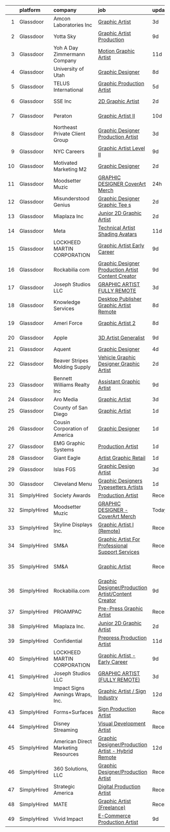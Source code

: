 

|    | platform    | company                             | job                                                                                                                                                                                                                                                                                                                                                                                                                                                                                                                                                                                                                                                                                                                                                                                                                                                                                                                                                                                                                                                                                                                                                                                                                                                                                                                                                                                                                                                                     | update_time   | location                |
|---:|:------------|:------------------------------------|:------------------------------------------------------------------------------------------------------------------------------------------------------------------------------------------------------------------------------------------------------------------------------------------------------------------------------------------------------------------------------------------------------------------------------------------------------------------------------------------------------------------------------------------------------------------------------------------------------------------------------------------------------------------------------------------------------------------------------------------------------------------------------------------------------------------------------------------------------------------------------------------------------------------------------------------------------------------------------------------------------------------------------------------------------------------------------------------------------------------------------------------------------------------------------------------------------------------------------------------------------------------------------------------------------------------------------------------------------------------------------------------------------------------------------------------------------------------------|:--------------|:------------------------|
|  1 | Glassdoor   | Amcon Laboratories Inc              | [Graphic Artist](https://www.glassdoor.com/partner/jobListing.htm?pos=120&ao=1110586&s=58&guid=000001832b575e6bb3b1fdc8bd478e09&src=GD_JOB_AD&t=SR&vt=w&ea=1&cs=1_48c70ac1&cb=1662879489990&jobListingId=1008123305855&cpc=D2F1DE17EE1F43B9&jrtk=3-0-1gcllenl0jroq801-1gcllenllg4e6800-9e663b46de72155a--6NYlbfkN0DJwB0Q2dm6QE1yk4nBLYKKG32jUT7Yf6xHpZpy7ruuj78TZ5-qBZTztvHYbplrAlsxPKbuhziBlDpXa1cbY724-JoUFI13pStq8fqAWu5msht-iGdprq-SkSG_FB6opbfcYRZmsjjYe6h8P46ioBcO5CEtoIJGDHrlKYOQRBxI23uibAWW1FqK-CXvSv2F_F4f4pXEoOLywIFf5fQtK8kY2e7XmG4IaWjR3Uc3pU7N9yfVf4gQ0cNo5kKOPpZ9W7KGcEKMosJE3PZa-JBzb6gSlVzPPpLRa731cYTGaRN3OA_tqKFGsrcVAHLEwjMf2HlApHXSypVEdTJWlNt-3CEDDU9DwY2UJT6aUqNfRubaPZtI-yjcqs5WPjU5GG7a4mlTcw3gynUu5fNCIZs-500aW2KZ0KXEQlktUks8hWuiWHe8-UJdcbVM03-3R61nUERXIJtMGM4z_PRG_HoZ0y8vRT5_6lY6-91BeMa376iktsQwvbthwitqNlAFsez5UrTYuRVJd__MVA%3D%3D)                                                                                                                                                                                                                                                                                                                                                                                                                                                                                                                                                                                                   | 3d            | Saint Louis, MO         |
|  2 | Glassdoor   | Yotta Sky                           | [Graphic Artist   Production ](https://www.glassdoor.com/partner/jobListing.htm?pos=104&ao=1110586&s=58&guid=000001832b575e6bb3b1fdc8bd478e09&src=GD_JOB_AD&t=SR&vt=w&ea=1&cs=1_8e8f460c&cb=1662879489988&jobListingId=1008111191652&cpc=D7FE8E303655E3F3&jrtk=3-0-1gcllenl0jroq801-1gcllenllg4e6800-1df08da2a602082f--6NYlbfkN0AY4guaBc_odNxnJHTncvfwFu86WvDwtbc_K-gSZc1x5NPDcKz_OCFYfMJhKgLr49Gmr7utCPM6ZXPL8ZqpICZgWKNKvMuh_9Ll_aQV8mwfGJdMINyHY2DeaDQ4WSgowsfQ_5y69jAmMEADRjAvO8rHKy9nL9udzcpXx-gZT3C4g_3Tyt0q7V3BtestkVveP0i6boa4YET6kbz_SD0PBFEFO8IgzFbCX_yGbo3xzpdQz8dSu9FKS0ckixEMppSgcHggoZl8wEpCqsGpstngJKy9eD_kB3UKz1iiBalYiJYK_AO1WDi4KBoIaQiWiazeMyk8urT4Nc52QT-xzlZsZOC7hzQlpLJwQcNVcjAAnKBiODts-kWcHHh2hS8568izjkZDCLqaks7uDkWeKZfWw1Os_SF0smnl5XJ7aTG7_2EuGPSVhbxFHxJ7pvvohuqSEML9Qa2QN1U6YpT6Ko9TKNoASRRKDydXz86vXmbGcyI4zIQGtf1BdiQrboB0O-XHiLm-ytecooD1hQ%3D%3D)                                                                                                                                                                                                                                                                                                                                                                                                                                                                                                                                                                                     | 9d            | San Juan, PR            |
|  3 | Glassdoor   | Yoh  A Day   Zimmermann Company     | [Motion Graphic Artist](https://www.glassdoor.com/partner/jobListing.htm?pos=125&ao=1110586&s=58&guid=000001832b575e6bb3b1fdc8bd478e09&src=GD_JOB_AD&t=SR&vt=w&ea=1&cs=1_0b3aa08c&cb=1662879489990&jobListingId=1008104450000&cpc=B101C867B3EF2D75&jrtk=3-0-1gcllenl0jroq801-1gcllenllg4e6800-d51fac1d690b7e00--6NYlbfkN0Ae6Qmv8rNb3d5rEsMPL_plhvilYeiJERi7JqghURwQ9bq2mHgMGRGP2iYP1nqVQ_AcuO8YB_ce7mvR5T2LH_9Zr-f5wtW2vKfcumYr7VOigM5um3n2l2sXwckjtNlLSoI6uTsLXECnyJT5AzXLxrVsmtwhl1j5tJ-9PK4Ktv6HI3qwtZxF0KctwXLvtaVZA2fDAn153HdXIZu84lmHIcfRJth8PvRQn9kYLm9cN4dqLGn0VTtRp8FPKHkHJt0nCsrBXOPcm4BVU9VuvoaPhPpEhjGJqXuw-8h1KpDU3VdZ_cvOk6AnK-ZESTDUSLWwrR_bDorrk2ri1pv3lO62fjakV-3ai8OnuQu6cXiU_V5fIJhUEzfH97JMC9--uTsyiQ2EeLrFyEQnN_k4VBvLTWT_fjPaksROzW50en5T3ciJryZ20rwCMLvlm7lZii7usjMwck9H4KTR5OPjIZylGN7Is8rwzY_YGwI6d5GK3Q6uDQ%3D%3D)                                                                                                                                                                                                                                                                                                                                                                                                                                                                                                                                                                                                                            | 11d           | Remote                  |
|  4 | Glassdoor   | University of Utah                  | [Graphic Designer](https://www.glassdoor.com/partner/jobListing.htm?pos=109&ao=1110586&s=58&guid=000001832b575e6bb3b1fdc8bd478e09&src=GD_JOB_AD&t=SR&vt=w&cs=1_3107c141&cb=1662879489988&jobListingId=1008114879241&cpc=ABD31432EBADCA3A&jrtk=3-0-1gcllenl0jroq801-1gcllenllg4e6800-ce0b6d5c670a72c5--6NYlbfkN0CeT8FX21qA8aHoekqZMuZU4Mih5bXiRa2bV6asheKhAvHaqF6kzF8lumhssRFsV4ip3QuTCCLPujpOXfGMMhrWaTaOm6Daj9lYD7LAgs86KDSB8ENDLgHZdtS7lHfdxOGI6ZxXy7fyrB9iluXJuUGYYtVCWGPVZHuqqax6x05y62VCVpqNYRom2GdEFbSjnQYBdAT0IIx0OkHPP_84lIXOI8_GZdGoLjkqA5LtWYlhty-1CHS91lICkbndYMy5gopymjkNhDSLQHvKFgSv0GlMdib-6PxSPhywScG8WloljHqKnL2uq3yIGPgwPZs7rcvzCqR04VwtWeDxSv9ebuWslXyerU9r6QHxFbKRIND4rHKCJk-IhLC28Wqn47jKGCnG6V8vkHrUn8g3mgSvujPQpyvdsS3HvEt-Z6w-w7p8A-oOGZhSLQc4wLoX5jACJkUjyQekfj_uZTIvzcQ7bK_m)                                                                                                                                                                                                                                                                                                                                                                                                                                                                                                                                                                                                                                                                  | 8d            | Salt Lake City, UT      |
|  5 | Glassdoor   | TELUS International                 | [Graphic Production Artist](https://www.glassdoor.com/partner/jobListing.htm?pos=103&ao=1110586&s=58&guid=000001832b575e6bb3b1fdc8bd478e09&src=GD_JOB_AD&t=SR&vt=w&cs=1_ecb5c9af&cb=1662879489987&jobListingId=1008118843738&cpc=76BDADE3D6D9A820&jrtk=3-0-1gcllenl0jroq801-1gcllenllg4e6800-dbf9ee7e1128cb83--6NYlbfkN0ASGRjV6jHaJrJgvD6pHK_u_pdnjoX5TfpqQYTEyv8RZWR7Y1XvhvW9KYRuzUiuCegj0s2VFR5B-jYsmMJg6XZjSpZUezVZk28HfxD5Z8TdeDdSxPVBY1G_LEjRnDl5crzF1INasPDQPx8iF-ld0LeQto4lNx9WkqxFoZaiKYDQdV0WNQuUa-IRufyb9dQ8UwmcBsbHttnr6Gn7FwsUHhLUL3QpdMbh0Mu9t3o977cKBen2LxFgyqi9xrESQeyGGPcBhh5933wU65iTgAx-_IvDKinRgiDy5sB6FmBNtd-5GE_9LPyL7C5eD9SK8RLSFtxkRnIMEZrTCc1ZGR1S4bZZkht1HLp32VhZsTKtnJ3coS9T1GKNpWE-K5qZ7lZWGqJSySn_5tNFP227t-uYhXX-h5zsy824fgxkpqiTMMOkOYnqUWuMNPveo1CN4wR072asNkZsN1hams1MHph1M7nZmxx05u2Mi2rHs-jOh-TGPa7Mand6DZUznEBpXQE0B0tmuMjtjm1l0ZxB1WTeOvNn_GzYpoRA5o0nNjLAivNCRBHkvJbviP-fwU52eYafg3MsdCHr4wtejQ%3D%3D)                                                                                                                                                                                                                                                                                                                                                                                                                                                                                                                             | 5d            | Austin, TX              |
|  6 | Glassdoor   | SSE  Inc                            | [2D Graphic Artist](https://www.glassdoor.com/partner/jobListing.htm?pos=107&ao=1110586&s=58&guid=000001832b575e6bb3b1fdc8bd478e09&src=GD_JOB_AD&t=SR&vt=w&ea=1&cs=1_406067be&cb=1662879489988&jobListingId=1008126156014&cpc=8CDBB1EC89CF7160&jrtk=3-0-1gcllenl0jroq801-1gcllenllg4e6800-a4ea79729bce5fb2--6NYlbfkN0AtlW_omU2Xx3W-19HQ_drmTKCWebiHnmA5lS5PDL5G8WHWVC1E87EzulF7FuVpooFAYIF-rNkgsattbuEWg-uL3JrTGgaQnRPjNqbPaG8PAWP3KDcsSeox0BzsP6EHkt8uhqPsjxoRB5yho9w-n91rrI0rsLmsPI5t6MQY4_AIQBNBuTUGIdkGgODeTDL9CHE6UJl07Nz00q49aqUUt-yZ6-JRIZKl78Y9Rj4R9ngNdtjaS4TSJvPH2E4U9cfhZfLl-6xO3IWHa66diiCSOK6QhDEm8Hz2Sv4X6eM7sVGwUbbUyDBsENtrCvQEsHnWxnvW1YTuxLelMDpxRhzBqZBgOoUD2OAyucR1GnXaAPvF8Dj3yJIfY-Rkjqah9TKJrJ9WQXutsmwUwJ97bO672vL-yQyRdLuWbqQIoj9S-xD26cj4cah7kUd8C5fnTVw-pNPzXtrcdnLnl4mKq_BbCcE1m9NCuvKp2iiV8QbG9g39Seu6cHMAIRuBxwCO9541DJ26c5WoyI-h5w%3D%3D)                                                                                                                                                                                                                                                                                                                                                                                                                                                                                                                                                                                                | 2d            | Jacksonville, FL        |
|  7 | Glassdoor   | Peraton                             | [Graphic Artist II](https://www.glassdoor.com/partner/jobListing.htm?pos=110&ao=1110586&s=58&guid=000001832b575e6bb3b1fdc8bd478e09&src=GD_JOB_AD&t=SR&vt=w&cs=1_1c37fa28&cb=1662879489988&jobListingId=1008107493233&cpc=45DC3EB807283E85&jrtk=3-0-1gcllenl0jroq801-1gcllenllg4e6800-e5a0b784c56deb09--6NYlbfkN0Cx7R8OmodZU4Ze4hnUhR0Myw3_voyDLMHXumN7ynSuTvZJ394letWvd6fX-ZR_lPYBiR2dRyQmDMHGdou4hPJdKH2sJdt0iMB1eYU1cwHGddDpstnlu3piei3WFmOjP1Kv71xNjK7zIwRS1f298C3skuGtG3wH1RBDGiM7506XuGX_3GP-n7EHZVIEGb2hfkAVAm03RfChB9FIxdYonolTeNig-_BNegPD4vfBFSlCcZ9s7aNFjHyQ3UAN-cv5D0h2-btlPXrV61DXXs31o8ATJKhRiWzjve5Czyf2kaUIZjW98ehirm1W0W-cDheFIjYzjrDIjDXBxDWy7SwXR5eEsoYRLv5TEajUGsLOh_MNzvwrv71fPcKkA560EoKu0SmYQdv8nsfjmjFC04exhtZ9SFz74xejchoRHVg03SAd92bWRbrcwDBNI4Id2n-Suu4D2y7BGGMb6BEBN_fvqm_qoLdqACT6JtaWySTul4CWciWc8vfz2Z10s7fY8saCa6KWg1KlYq_NoFZ7P1V_oMEgjKA9YZK-Ja3-FRg7mveaXm9CB7L5AQoAUE4r0HIl-_C3tWoeupRAVPIfxAmv1z5reQynPC5HFQAgD3k8uFc-kkB3urLa-hEAqOTRG1h25eS4aseNstVf47ASTw67Tg7R96TO6dMLt8jw8Lnwor-JOrRZPbTJwr1J-uU_NqiSetcetnFPWbgOC5WvOIgRNGlEskclHKpo8WRJHnPSyPJ3Jhki57ODXOC3MH5MDFGJtDftr4eT47cl_5Pbb2KcZE3SXyKJTYRCUt-XKs41kJlNPaJmb0EdblNQI0sRzXg46pz6Ab1fLfPHhU_bmsj-q0PHCcBjVTeBHIWQ2N-gu9LdAN_VlHxPZ0SVkjADXjZdGs1Bl-trgZ7jzhjoA4OBJN3rqrGtnF7BkZBOZozPeIjxUPiVEK-G-FtcVZ0uAeHIXSccPYEgG_YBG6sllp0R3dqf5V78vmtNY_plRbBraREa-NqiXN_kAbHDWy6eaCDgrDb95Qr-vpKZXHivUvYllvRW1ZpFiZVNvF7YfubVamI4ODth0KWBykACTPl5abGXtlgj7vphu1SRo9W5eb06rMsw) | 10d           | Fort Meade, MD          |
|  8 | Glassdoor   | Northeast Private Client Group      | [Graphic Designer Production Artist](https://www.glassdoor.com/partner/jobListing.htm?pos=115&ao=1110586&s=58&guid=000001832b575e6bb3b1fdc8bd478e09&src=GD_JOB_AD&t=SR&vt=w&ea=1&cs=1_b9a67c70&cb=1662879489989&jobListingId=1008123605322&cpc=4B86475FAF393599&jrtk=3-0-1gcllenl0jroq801-1gcllenllg4e6800-21cab00d061a75ee--6NYlbfkN0B69a26wrWQUeZrltrW3PplXj9fPZ6tWLxtoNREqkW3KRvgRClBkW0-iowyi36XDLE_skuiEmuHa0UjZKrS-fe6M2JzEoFFzO_uBMg30od3NXiMf4e3alxbADUlWX9lQVW1IhfcdNDptMfJ7JCRs5alXH__4vkzuKi5zvqO3xSjk2xVZbthRKib3apRC7Z6YBY6eyc12NHFcsW2gJd05OYHHX-R_zt--1SVHqTaRRI7UtOE7EgOy1k4zK8TQuyC3AH_QIjGRXUioHBXLuTQX2l9-jygP3qI25xsjvXbCaXHukf9CmfoAH5xcVvczj3cjO0FaVxf62gSoK6ZNl4ycA4k-X8wen1Qeu05XIkidToGR3k7x2Jt_oFV6lVGeDGny3FVfVxujG-CBDsr05JzMlm0v6uowvDJWoSQDC9pRZ0V_k3Lu3F6TH4uixuOMx6GwJlNQVyhIR1KqoSy7zxueYRk-wiH-JQTkk-w5z-2rd8J38ou8UKDYUjcsXnjbhVRmEA%3D)                                                                                                                                                                                                                                                                                                                                                                                                                                                                                                                                                                                             | 3d            | Newton, MA              |
|  9 | Glassdoor   | NYC Careers                         | [Graphic Artist  Level II](https://www.glassdoor.com/partner/jobListing.htm?pos=128&ao=1136043&s=58&guid=000001832b575e6bb3b1fdc8bd478e09&src=GD_JOB_AD&t=SR&vt=w&cs=1_831ad8e9&cb=1662879489990&jobListingId=1008110370128&jrtk=3-0-1gcllenl0jroq801-1gcllenllg4e6800-9e0180d32350db20-)                                                                                                                                                                                                                                                                                                                                                                                                                                                                                                                                                                                                                                                                                                                                                                                                                                                                                                                                                                                                                                                                                                                                                                               | 9d            | Manhattan               |
| 10 | Glassdoor   | Motivated Marketing  M2             | [Graphic Designer](https://www.glassdoor.com/partner/jobListing.htm?pos=119&ao=1110586&s=58&guid=000001832b575e6bb3b1fdc8bd478e09&src=GD_JOB_AD&t=SR&vt=w&ea=1&cs=1_a40008cb&cb=1662879489990&jobListingId=1008126580520&cpc=9DC6E4D8324653EE&jrtk=3-0-1gcllenl0jroq801-1gcllenllg4e6800-1e4792ea722e58ab--6NYlbfkN0BlKM6m1IvFSyy8_vPnQ6NxHMa1BSJqvopi6zh_aqBEzviEYhI9jrRy3ENz159CfFLzFXQHe_EFz_tUFnFwmiKL-py1atkf4KBWl_wAmblrlN2NaAjEUnB28cj0s8qgpJ5pW_i9V-TSA6qcxu3W5uCVRExcETT_nJTzCpZMSwxvFy1okJ1cYdW-7na4t62wJWJAyF2RNO1oNGyvB4nl0Ho8R63VxkEinPbzgTuscpimksyMQWZ1wGCaeAmfMsfUX5-3TasWSVA6yO1uSatxxZfzn1PzgfKuF3LZz1_YkHBwMvggBI6VfV5u3UfkGczFfu48Oq-NdIycNOVwd0YmVHWbmRBh3Ry33dRK_jHjOQUjrU2ZSibCwX-HF4Hg_C5rH8GF69EK8_0co3AgOIJUlUjaICFFDZvrneRPV8Lo8Z245YJRUccn6KwUS1quvW4udsmfkxZD4-YTaEWLQk_Am1PMSdnqydK82zGuTh3p_FemOW3Oxvw_GZquExmd-pf9w8A%3D)                                                                                                                                                                                                                                                                                                                                                                                                                                                                                                                                                                                                               | 2d            | Remote                  |
| 11 | Glassdoor   | Moodsetter Muzic                    | [GRAPHIC DESIGNER  CoverArt Merch](https://www.glassdoor.com/partner/jobListing.htm?pos=101&ao=1110586&s=58&guid=000001832b575e6bb3b1fdc8bd478e09&src=GD_JOB_AD&t=SR&vt=w&ea=1&cs=1_ff436fac&cb=1662879489987&jobListingId=1008131058023&cpc=E773D000C9BC26FA&jrtk=3-0-1gcllenl0jroq801-1gcllenllg4e6800-ddfb683a142916f1--6NYlbfkN0BBGG9LMNqL16EzDx9S3nKk4b6IwprgSJginr0DZD_oW_fGju1lNZoRggWMJpaH414nn7BzLpUDTj5udWDK049H_V93oS3xuokRnzsytYrSEomI_hX4ClApqApGueNfuDqk2k5bOrQfE_DUQgQwMi4-lit_2kEkM4MWSOj_6zhPe4vrU7RS20nJFvp3XefveL6iH6qMRq2OTSYz0FcadktjptTpx4Px874ZmEatQLgDkmiSAEzFiti4RxSBBYsdKrhC8AKdflgUEbDp0TSYqjdDX2zTdAwfiRW6y8tONYWCOdYwhVVnQN804pwCrhKBYJJ_e1aAhLzoSkaZ6jQ3WUSV50INg69EfOll-Wc_-w44ef63EJeODxaWCR4RT5bawdX8CF6EnPAWFxbvmMr8WXGNcjPIE_MVNrrm0Lk6OtNOXPwO6wG2jP7Fxuw2PcmTNZF_bwPNzPtR3FtY2wWt6TcdcMPZrHJfF6ToYElld5fTQqpPwrd054ixTlQyfo_m58M%3D)                                                                                                                                                                                                                                                                                                                                                                                                                                                                                                                                                                                               | 24h           | Remote                  |
| 12 | Glassdoor   | Misunderstood Genius                | [Graphic Designer  Graphic Tee s ](https://www.glassdoor.com/partner/jobListing.htm?pos=114&ao=1110586&s=58&guid=000001832b575e6bb3b1fdc8bd478e09&src=GD_JOB_AD&t=SR&vt=w&ea=1&cs=1_97950984&cb=1662879489989&jobListingId=1008126799380&cpc=B076152010A3B66C&jrtk=3-0-1gcllenl0jroq801-1gcllenllg4e6800-a56db2fc3b539672--6NYlbfkN0CtwOkgDuej6vPfWODMxjOIyNEohQmdYMppGq8y8dOpBjbpduG2qn5BkGBKDVpX8eYQ4-eG7Ve-hsOEWTuhFhWp1MsojCD7OEQi0PGri2_nE4CLlYlEJb646QbR1HVHs3mGGdwjrSh1IhOTmKcj3_Tou8-elZ_bdiTKP26Y2ZuPOglc_R0fWifG31-9ymkjR3cwsNaqniAIWHGdjYoBygTwVr-yiiyGgGDPseSP-78cG5lMkqwntJaBWy_hiWTbklAx-P9N0Ew5X1lNVW7SyLOA4T-p5-1bl39rvpDipxJClD1W0c7EnSmZ0kXiBMA7_G25d69TFZ63F2RKUrtZMcip1sweHJ0KrdCxSa8t5dJXA0qs-SHMGf-CxayS9od_vWT_G2dNFiq4LtB6_L66aSLVi3bfI2JSzr5vKiVzxWG7tt6Pg106oNbG1vusdhABkZDfpE0LLDR1T8Jkri3_D2eMHR0LvINY658Mse0rM0mhBAxJqQtmqeGcy4EHRPyK39M%3D)                                                                                                                                                                                                                                                                                                                                                                                                                                                                                                                                                                                               | 2d            | Los Angeles, CA         |
| 13 | Glassdoor   | Miaplaza Inc                        | [Junior 2D Graphic Artist](https://www.glassdoor.com/partner/jobListing.htm?pos=106&ao=1110586&s=58&guid=000001832b575e6bb3b1fdc8bd478e09&src=GD_JOB_AD&t=SR&vt=w&ea=1&cs=1_3be51bd9&cb=1662879489988&jobListingId=1008125252055&cpc=AC285F3A3ECA6BB0&jrtk=3-0-1gcllenl0jroq801-1gcllenllg4e6800-66f08293a0111174--6NYlbfkN0DjQnc6hrle_qu3rFDiNf4qBj6IR9hChnjpy41w_ToknPplMzJ1ZrEgNfTnNiNW14v9Ap_bKkDvHz3U_OXBrI6dMHAHx1dJjDmyOXhOejjSQBBUAWfYAdvBGumc9gtr5P9uzVkMhKkFLLzunnADsXOlRNikW8D0YWzsHXBb2uczEhEj09yIgerso994ocLEHl-BRmR4NzXqJIP8n7DrmyvE_SGihe4VEAKtQX4_3M1eqhe8haybRCgMS0ZOu_JtP14ogfDmNg5Jc6VG6PQ5G9SqxMq9PfVhs04wx1HcnK18rm_TMj2J6UU0_bk8x5tu-NeN8qXBKpD9qEox92Ti7KrOdPKyXRQIu9CdyTBidR7URbHGq4iRoz1PsmlAB-kXSCdK-o4xlN6fKjQCGvzWCVd83oRlyrax7oOKLtD5ljBAr5vljVLtI1pODBYHVyg4hw2X0vVl8vUs7egHwyBR_DwQf66Nh5kIbybXohZJdTcXWImgnZlWqEaPvL1BpOkQdkE%3D)                                                                                                                                                                                                                                                                                                                                                                                                                                                                                                                                                                                                       | 2d            | Pennsylvania            |
| 14 | Glassdoor   | Meta                                | [Technical Artist  Shading  Avatars ](https://www.glassdoor.com/partner/jobListing.htm?pos=113&ao=1110586&s=58&guid=000001832b575e6bb3b1fdc8bd478e09&src=GD_JOB_AD&t=SR&vt=w&cs=1_2e303a15&cb=1662879489988&jobListingId=1008104919858&cpc=C19BE7EA145E205E&jrtk=3-0-1gcllenl0jroq801-1gcllenllg4e6800-f15d80185ea8b6cb--6NYlbfkN0DYl4UJW4r1Vl7FEn6T9F-rD9lpC-0oMJVSiWjK_MGUd8e8cHXcpv6KPyjLHZEfqkWmIihMCJXc31fMADfN0gJ7IUkPxhTp1nyQtrbvzomRIl047Bd7eGennDhYyBKwa6LFWtvklSdcE7P7hOAfvItVNb7U6znhKcTIS6fI4UQgWLG352V_IizaADTTqeeBU46CHtIxToHssspcOr81gli55ZSWGPTeLrFj2-e-nTQmk-lw1FJG8FwDZNXLOxMgvr9XW9_SzY1GMCPSfyxg2jzsJ5uA6GNK6CaPuMIZwA4bZV5l7tSN_DFuL3ru6OtcSBMd9omxIU1V0ojg2EvgRJmyMMD5FlLViB_-nchFiPOqmTCv6NAS5AShyTMs0KhQJmRbWlI30hx6AK_hhxdJogHCfLwNi0A11q1XymQWSL8QAAptThoLtBr3e-2ystz7dBxhlV8fe7DYPnzd5e6hyyCsdTSdbJqekWGss4mtHZ442IVaNGxTT5lvGtziDbHmQ4lZ5al-xo5i64NQysVylhiMLN5apq9y1BP2avxbo7cvBhymiB_qgPCWNuck5fvaUsJAywI_Udmu_rqqI9sK5oO8YmS7S4VPBkkMpzrisVP0x1pi3T15dUk_bZEgSPclfv_C0o8-_CRuOyhQUUGVB0BkbbeMl_ZP_BBkZ5SWgScmK4R5Hns1f93gR9ML1WlD79-39gCAwvgsjg5TLdGPp2S3r0apRxa0RrSBWaxXDnHwTYYhmx9gtTAYHW41wPkghHGXKApOTOl89Mopn8L4Mz4SGgAfDvHOeBytuokwrb3lPQoRI7lZPmfe6JiY7rRe-qww7e1f4wciLeixrtEt6bEeHiHaAbsNXMNHBNSqK38fyPr1FaiLWKL4xfMNLlrrTBVNoj048XPnEcEgujbXTGXhyN-7kOpH7CZ-LaGfil2pVITUJyUhc9q15jimykqHcbPjC_lbyCV9ViXvKD1gVKqd4HYNyy-AuIvzKVhGu03QmxSB_8TZqyrPRtAMYJ1NArkC7BURdxLOuW-bEtcwIDB2myzMbtGigAnsewLDpq9yygxijIrnUYtfBxYFbhPwFWg%3D) | 11d           | Remote                  |
| 15 | Glassdoor   | LOCKHEED MARTIN CORPORATION         | [Graphic Artist   Early Career](https://www.glassdoor.com/partner/jobListing.htm?pos=129&ao=1136043&s=58&guid=000001832b575e6bb3b1fdc8bd478e09&src=GD_JOB_AD&t=SR&vt=w&cs=1_89e4d0ef&cb=1662879489990&jobListingId=1008112442760&jrtk=3-0-1gcllenl0jroq801-1gcllenllg4e6800-a0324797aeecf2f3-)                                                                                                                                                                                                                                                                                                                                                                                                                                                                                                                                                                                                                                                                                                                                                                                                                                                                                                                                                                                                                                                                                                                                                                          | 9d            | Fort Worth, TX          |
| 16 | Glassdoor   | Rockabilia com                      | [Graphic Designer Production Artist Content Creator](https://www.glassdoor.com/partner/jobListing.htm?pos=102&ao=1110586&s=58&guid=000001832b575e6bb3b1fdc8bd478e09&src=GD_JOB_AD&t=SR&vt=w&ea=1&cs=1_20c9dd70&cb=1662879489987&jobListingId=1008110946388&cpc=0AE43CF55DD5119E&jrtk=3-0-1gcllenl0jroq801-1gcllenllg4e6800-b3bf8b398f9a3c39--6NYlbfkN0B9u3lnY1XnjCPzinT6wbtOUJar6Hjo4ZeOVCcXXiJJFgRiomQ-C35cgbEbtHWxiZIpLB-JEVV9_AKrVyWbp_PIsCgL3SwPktAWAxw4xPIAZDE0bXzlixH6MYSQXdZxSJKgrKqKPpf4ai2VCnksawETUYKHTZuJbLwsQU_23HQrHaRsTlOO_9liY_GfZ2Uwq8ffjJ9_M-UoqYp3bde3CcUYfT-VU9ZUsnnNC-FBZP7oiEKO156hwrFu3DPM87FngHFYNCLskM9_oR7cYSCIBy_b54b2Fj7MxuVHPNP4Qi913bNHR3E_5I-c4QrA1WbC5J8LG5f0bx-3Ls-4Tt4qnurrEUNdpGl7V5rkcK4oFFa3wnkmCgJYsXKFa-kWCruL0eGeWVaZSHpKTQ7AopvhjbSIOwo54bpGIo2PVnFa8-Wbuxo8oqp5nd04IPfTOr3V_94WR-W1AQCSEEFiM0shW9L_VeZnj_cpbKdDfO2aZW0LmJntgdQ7sH75Q-duK7rv0s58E0LZyDIR4juDfk-uDiNfCbVEpsAZXHCB-2IjUzbQvw%3D%3D)                                                                                                                                                                                                                                                                                                                                                                                                                                                                                                                               | 9d            | Chanhassen, MN          |
| 17 | Glassdoor   | Joseph Studios LLC                  | [GRAPHIC ARTIST  FULLY REMOTE ](https://www.glassdoor.com/partner/jobListing.htm?pos=127&ao=1136043&s=58&guid=000001832b575e6bb3b1fdc8bd478e09&src=GD_JOB_AD&t=SR&vt=w&ea=1&cs=1_75db21b6&cb=1662879489990&jobListingId=1008123989400&jrtk=3-0-1gcllenl0jroq801-1gcllenllg4e6800-103b829d989187bb-)                                                                                                                                                                                                                                                                                                                                                                                                                                                                                                                                                                                                                                                                                                                                                                                                                                                                                                                                                                                                                                                                                                                                                                     | 3d            | Remote                  |
| 18 | Glassdoor   | Knowledge Services                  | [Desktop Publisher Graphic Artist  Remote ](https://www.glassdoor.com/partner/jobListing.htm?pos=124&ao=1110586&s=58&guid=000001832b575e6bb3b1fdc8bd478e09&src=GD_JOB_AD&t=SR&vt=w&cs=1_b30eabfe&cb=1662879489990&jobListingId=1008114902623&cpc=0C139D4CAD5A6DB2&jrtk=3-0-1gcllenl0jroq801-1gcllenllg4e6800-cf0f8f0689f0f81a--6NYlbfkN0Ag54BqC3wDYkJL_G8UyzHBYcvzcQAciyFqOSZh0qVBf9ll830lHfU2AXZO4guYTkMQ90j5xTb2Gioa-SdIFnxXX197657k2ITbdxONksmjL4AF8SXoDQvYrxLTNdqlcw7NUocDGPcxNlX4y7buGiuWAgUB0z9yxS3oM4_lnumBJIRVsB6XaW57DqdVJIVnOGjSC7B4ppmknXbti0OePdY7toizrWSIam8F-rRUr33wJmNpqicFOKmc9gEh318M1X0zT0_I4QwPy4VYa4JX6bthTKtATuS4nACHVRPEUKljWihg6AUXXZOyxneKRp5w2kYgEVpsESG1LcMD_tWODtB-0_kU_AtlRCLXf5DNEUxhwFD71P3O1YAWgkHHUoa_6ECv-23Gu5-kQjhuK825SXCWa6Ar_jHitcYBRAfxGSkwM2GsfnDRtEP6z7a-Nh5XHYv42CuYx5pm6uCLvnqqmwDQ1swM9Dke-KddZozUOr_uBsoVldR-H1kkSKbu7BPrVgUBN_Jwdhh3Ea0DjadbaLZAATsZ_D96mabjNHRepj5K0PgSLOXoyg6TUkuQzMKd3u-p27rKemxMty7qhSAtDTagfUYKjQoYlbruwickt7IIJvgWUDwiRBwbCmdboxFygFuZT-KWQst4tWWdO0LU3GyOPHFuT9fJ0AJyjD7IZX8RKBD1xrPuHr6afE0r3cytnzilFHG0dgapffygicyp627nxBzgHTQs9EXOKPBo9vXaTg%3D%3D)                                                                                                                                                                                                                                                                                                                                             | 8d            | Avon, CT                |
| 19 | Glassdoor   | Ameri Force                         | [Graphic Artist 2](https://www.glassdoor.com/partner/jobListing.htm?pos=122&ao=1110586&s=58&guid=000001832b575e6bb3b1fdc8bd478e09&src=GD_JOB_AD&t=SR&vt=w&ea=1&cs=1_924852bf&cb=1662879489990&jobListingId=1008114112339&cpc=18C9CE28155C17C5&jrtk=3-0-1gcllenl0jroq801-1gcllenllg4e6800-d81e1589d334278f--6NYlbfkN0DpPlJ_23-3fOR3_mkZP_NZwjEXxuQTGmS4IT2BR0t980EV7FhsYW2pxYjAWlFIpFbWTf4iqq6p4jwwCSTG-_DFzC3FfQyGXgicOZZGFPNXoOz4NaT_j35tdsmza8tKPTcKDPb6Z7GfMqYOGg9DPBitXjbE04mW9EQJ-1B_cD5WfPs7T1po57F2_RjwDVZsspZAgjcTsm9xfJCwJzJDaYjktgUWC9UREDfs5db-qaKUKSfUc4Sa9sPTLxf-1tkX3AUNx7LLckZdilhYlDrBO4wmMXtUSL6Syy4-s5OEbLVzvTsLwSbIxevZ1z4YymqnMW_XmM9Ejlqok6O9rDjDuyKGupxlMqrDpjNpqQ9VpuxLfkvlZTG6gVWUxzB6TNXyvG2dSK2CwZ84Ohrlov4nYpLawtpGYwCZrwC-CGnSHOmevrhN7EIx732ikhXXaazynMPFirXf8L5L5tMvwWtXsInQJwmZtehbZUszPxu5wFCIbhV7s1-U6kQK8Gu-dppfkV4%3D)                                                                                                                                                                                                                                                                                                                                                                                                                                                                                                                                                                                                               | 8d            | Pascagoula, MS          |
| 20 | Glassdoor   | Apple                               | [3D Artist Generalist](https://www.glassdoor.com/partner/jobListing.htm?pos=123&ao=1110586&s=58&guid=000001832b575e6bb3b1fdc8bd478e09&src=GD_JOB_AD&t=SR&vt=w&cs=1_bfe874a3&cb=1662879489990&jobListingId=1008109245316&cpc=2CAED5C921A5F994&jrtk=3-0-1gcllenl0jroq801-1gcllenllg4e6800-d784ba83259f09ea--6NYlbfkN0BvKrLyj5gPmtZO9T8euul8TCxuuKNOtzRJOomxnwSEodTz2Bc-sPZlt2Zgji_QUXGVpwHf65rtEzUPvsInAakSYAvXtNwrGawWajzblR9KaYluJgpvGJQYHK2Kud2q971ApA8xkG0mvc0tqLWOduEoH7jYY7M1INvGwX1IM07wG3-PXqR1H5lmGOJmZUoaTIPVb-0UntqACwvk_S6A_cGLVOSGIJHL4zlPz8-1vmr0SF_kTKtF_Hr9rWCeCf78UuvmHwCzrqqZDMlPDtNcm8lcN8HnjSRBgVM9TfrB_xg6d-G5W24hpC2kj3aF2qbkz8uI-lLkfWlO_T4QCxoBr-jpzVnWk40pw9bWT3wUM7zUhulf99RbrabTQQgMSW7oKsJFjpQVC6op7Z1jIz9veyCylcyXgorm9PgsJj0gVcWAgohUvRpfrulQHm17GQHBK471ilgQKcQfaxnYiBbU1yS_BWsU_xflIHYM5hxoh5AkXdg5bmVWMC4swm6BvWYOU8c6BdbqF1G87-_gDTDqLJwj26GiM8WfD3HFGOWGUzYAYfVXULOHPIsSMfziw-E_GgLmGSQBWY78-q_1tcmpmjqxA6lHwpAMHGQs-ks8HTUKtr94khLvYqsQjtxqd_VjIz2_ijy102neDyzlCE9q5JrGuljThL6NU8IHBMgtdyaAjD-GI22DG-xtaxAtbgFyGNBao6vC6F8fNuSOKVCl1vMQsEoZXKMiy7Vfq6DzrG40MVcNMTmXJRsvAPN5BLWTLLSN3V1Z7QhPB4Jx_wmJwjjtyhdOUQ3S2ATn2p-ti_3yRcj4iErpMshosM5VZ3JCkfeWDVJ0cAZWYcMLH2I4P1Wl1nN_mwqqsysAzIlb4bRTPHUwDnWBk_rFs7hQ2yjrkqt1-_hEB10_lkCyrAxBl2p1M3HRRmD3QAcCQz4n9IsDPS2YS72zdfgEYwje-dzOelQ%3D)                                                                                                                                                | 9d            | Cupertino, CA           |
| 21 | Glassdoor   | Aquent                              | [Graphic Designer](https://www.glassdoor.com/partner/jobListing.htm?pos=126&ao=1110586&s=58&guid=000001832b575e6bb3b1fdc8bd478e09&src=GD_JOB_AD&t=SR&vt=w&cs=1_3207e4fd&cb=1662879489990&jobListingId=1008121287491&cpc=AC285F3A3ECA6BB0&jrtk=3-0-1gcllenl0jroq801-1gcllenllg4e6800-6721bc3ed35275ca--6NYlbfkN0DMrcEu7yrtATojKJA7cEzGQ3FdRGWLh0CZQInL4ECGI9gD0Wolx9R2v-Aex0-GK06a35smEamgRtBssw3f9sNAPbzJwu2x1Toq3bFi6cSy3R3mEnvwbxPgG0g0A7-1JUaa-Uvg2QVwji2K0elZXkuerDFd6IIQXTX5YNOPHQOLNcHZQmzed2GuGl6wwRTb2FppyjTNWLc3f4sBcy9MbcQYDIcZD5VHVTdCDUPve4WL_V3bBb5ppeNjFvkVSjssBreCS4oOjel5QIF6Az72kDa0XxW5nAIjnXNAW0EE-7IDvbEb8O8pCUAn6fSjeGJiJC4iwcbHO3XTxpiEhQcS9sHFMAriYXPZDvWe4SdoG-EaM8iMgbCGiBjF6ac4NW3DZEAZZdgzisKz9-I3B4h-BJug6qzPXz0hcWHfyYoKGMk4Nkj_v8KBA5bwVnR8pFg03YYiTHvbTpqOZQ%3D%3D)                                                                                                                                                                                                                                                                                                                                                                                                                                                                                                                                                                                                                                                                      | 4d            | Atlanta, GA             |
| 22 | Glassdoor   | Beaver Stripes   Molding Supply     | [Vehicle Graphic Designer Graphic Artist](https://www.glassdoor.com/partner/jobListing.htm?pos=121&ao=1110586&s=58&guid=000001832b575e6bb3b1fdc8bd478e09&src=GD_JOB_AD&t=SR&vt=w&ea=1&cs=1_59025f27&cb=1662879489990&jobListingId=1008127086948&cpc=D2F1DE17EE1F43B9&jrtk=3-0-1gcllenl0jroq801-1gcllenllg4e6800-c8957d679239745c--6NYlbfkN0BKgzQyzTF1Q9mOsR1amaS-juVGLjHt5Cdom-gEF9y-xf5pWHmxrPs5-h3CWQ2L4mbZQuDr1RtZsMDVsIoWiW8Uf_rxfFH_GmhEc0opBdsaeXobiErQszXB9RixIO0ucYvdcU9wgbdwe6rFXvfaCMZldlgr3VyIbTTF4rV4amuVR3Q0ae5Czu-12wtJCHMlNYlEHpRSoFZSma2NSwU2gicz8x8f3bHmayMIje6HAOnyr7tMfEqbahrMqwQxQag0kEpxBVMOqo9GxIdVcCrzQ8oGYlkx35bNje4PADXCc3YxTAjN88pakKUSYoS_5AnDogwf_Jp0o3WWr7pPhTsiBAziNzCaz6TafbIjik5-b8kq5_0ld1tQfyGpGhoHbMc1jXr5K7YOHD3OaGi9qRKl6na90LYXDdfYxILiWkoBoiUFolRiiy_UR36kv0nZdKxcZIeFWdrA05YjhjUO5CHunCJCJpuRcCScPXVaPpSIdllbClspUfVzNZHDsqsleAc6vFo%3D)                                                                                                                                                                                                                                                                                                                                                                                                                                                                                                                                                                                        | 2d            | Glendale, AZ            |
| 23 | Glassdoor   | Bennett Williams Realty  Inc        | [Assistant Graphic Artist](https://www.glassdoor.com/partner/jobListing.htm?pos=105&ao=1110586&s=58&guid=000001832b575e6bb3b1fdc8bd478e09&src=GD_JOB_AD&t=SR&vt=w&ea=1&cs=1_aaeee270&cb=1662879489988&jobListingId=1008111583099&cpc=63C68CF611DF075E&jrtk=3-0-1gcllenl0jroq801-1gcllenllg4e6800-727985b135e06cc8--6NYlbfkN0A953Z9EfJZc5Z9y7Wb0NkuJO-5BBnqXCJSieP3bN3oTxAO8dGQJw4jN8SLhRzWiqv2BhOkJSrsweYL7yxfSI9-Y6sTFTERHe4ULbckrNCegdWbJMx1AUnqr7ctCn542co9ZUlSgOiS-7HmDZX2g6ghu0yB5dfWo39Zx6ux4lYo43VMLBZCa5fFfoudp8phzGSRc_R20Rr-60DO-HeZ7RItYu2HxqpRw3-ESlNlgeuSDkFwWe3_JsBvA3lsvYIBlUoEpMBg82dfIUPZTzwgxoZhwjLRWRnWCyoBRbvwoaJ1aJkRIGam01Aq39lnp9OH5QODPoS2Zm67FEJ-RMvR4zaIawtVOSMcV8NGmoSk8rnL3ZxiZCL6hpnBF76NdUr8Kq-RaendeG2I8bDkDkkOSw5pnB3TsTgIqWKjUx3wGxko-tjkA4-t_Ytka4_NR-PvRzt14L61gMwPf_wmKcxt7HpXL4TLCe_lU45_s0jbqbjWJXAgz-HpFH0K_NdiODOILz28ThvAAywasw%3D%3D)                                                                                                                                                                                                                                                                                                                                                                                                                                                                                                                                                                                         | 9d            | York, PA                |
| 24 | Glassdoor   | Aro Media                           | [Graphic Artist](https://www.glassdoor.com/partner/jobListing.htm?pos=112&ao=1110586&s=58&guid=000001832b575e6bb3b1fdc8bd478e09&src=GD_JOB_AD&t=SR&vt=w&ea=1&cs=1_db167d26&cb=1662879489989&jobListingId=1008123173943&cpc=5FEB1BEB8E14EF52&jrtk=3-0-1gcllenl0jroq801-1gcllenllg4e6800-320b9afb178f0fe1--6NYlbfkN0A953Z9EfJZc5Z9y7Wb0NkuJO-5BBnqXCJSieP3bN3oTxAO8dGQJw4jjTTycb-uaEyNJ2C94sbWW3n75MvuCygPuVey8eLy-tqm9HpAtcAKC1oHeV3eBqxj-XcXJVy7sfFVJAkDB0NdrA677IpzP4QwqXzw3z2hpuxQs8MTB7Y_sasvfxlO_137CjhcczYGJKtHirwdIDcNqu20zFulM1TRrZNUiEAr0H73UtPu8kkDq7N8c5_Ab-ZfvjY7Yj3ifktsHFXuPl2IX43AFK509BhcPiuSuy24u1Tl53IkBoCr1iC1HTrFBaDvzYKm5WXjFQ1lI8C0DGyE1BaBRRMpf1950WHYbks9XxOK6ltdBPLrXFWouiwFNhlzu1f3t_gsFaK3Otgk2zkOPaeOMgsY3q3mhBp5wvK9lEFknfW5IxtboiDtoszh7Vu_94ZK4QHdQP8UOHGTWc5uM9OSLnHFVEYsFfcCs7LcpPdBJjd9nULzXoVmqxvJHF1pq3bYRHNwL6g%3D)                                                                                                                                                                                                                                                                                                                                                                                                                                                                                                                                                                                                                 | 3d            | Troy, MI                |
| 25 | Glassdoor   | County of San Diego                 | [Graphic Artist](https://www.glassdoor.com/partner/jobListing.htm?pos=130&ao=1136043&s=58&guid=000001832b575e6bb3b1fdc8bd478e09&src=GD_JOB_AD&t=SR&vt=w&cs=1_e3735716&cb=1662879489990&jobListingId=1008129670721&jrtk=3-0-1gcllenl0jroq801-1gcllenllg4e6800-226c484eaf4cc227-)                                                                                                                                                                                                                                                                                                                                                                                                                                                                                                                                                                                                                                                                                                                                                                                                                                                                                                                                                                                                                                                                                                                                                                                         | 1d            | San Diego, CA           |
| 26 | Glassdoor   | Cousin Corporation of America       | [Graphic Designer](https://www.glassdoor.com/partner/jobListing.htm?pos=117&ao=1110586&s=58&guid=000001832b575e6bb3b1fdc8bd478e09&src=GD_JOB_AD&t=SR&vt=w&ea=1&cs=1_4f65e21f&cb=1662879489989&jobListingId=1008129780777&cpc=C5F9C09AE97B3D2F&jrtk=3-0-1gcllenl0jroq801-1gcllenllg4e6800-724ac8e8ff93fa18--6NYlbfkN0CvCl6aFVy0DNaT6sr7JMpw5OPpJx3_mcbz5SlZpr55AO26DBiiKs4GW-UWsNq8y20cXxENkagK2fqaVYkgY8aNyY1ZWPevWQQTOhSW3gDOq2vK1935gKPMCpzML4qKrBvVaoLGJiQvtGV01NossMWHTv3sJPIyXq8fOS-EVw0d27tPHRcVmir0ULaUnd7WUkTVDWQ9ki8bnb6TNwtHtGEPkhtGvxtcJ1RvG9X1b87W0vmcu8_sELX7lnZyd-rFOHd3HKTBYcGw3ulL_LitytaR3n0oOwydB2sc7u6WT4PYDuQNjMYgXBKUdefKGQN6YdUSlSkasd5RGQvvfPWTmzkVhFAN6RPYxk7L9kBUl2J32YUKm7chOL1-I3_6AhW7j6ZFGzP758Hak2Sj16InYzIDmpUNw2NWKAQAn39WUeX0sMps4gdtaLxHKx2Mlf9iuZZJgqz1mYEwjF7UpEY30bAk8lFOM04W4nZ45YNQZuNvIEde9tsPb5QO34polMdtNS8%3D)                                                                                                                                                                                                                                                                                                                                                                                                                                                                                                                                                                                                               | 1d            | Largo, FL               |
| 27 | Glassdoor   | EMG Graphic Systems                 | [Production Artist](https://www.glassdoor.com/partner/jobListing.htm?pos=111&ao=1110586&s=58&guid=000001832b575e6bb3b1fdc8bd478e09&src=GD_JOB_AD&t=SR&vt=w&ea=1&cs=1_a32fbcfb&cb=1662879489989&jobListingId=1008129840724&cpc=7AD1D84939BBEEF3&jrtk=3-0-1gcllenl0jroq801-1gcllenllg4e6800-309b4cff09036bee--6NYlbfkN0AJng_kzeGa1cFCvu1XyCsKrkTsC049q0e4cWNgBCcI75vlm8tWd5STWZkBHo2F6Enh1ICH2zuRGYs4BRMXAhiHaNpNhRwflgjpEtTzw6lqjfEqpnkWL5jLVeDSMU3q1uxgUQ_c_Vt6kH469rkCUeoyaIq4EZD3__akAk8_kFborDuzt-oN36conPT7YxQoHGvXPqaDkZazbWVbWJmdRGrRDhp_1LAnMRCieLdHJhvFBLb4jjdtTzh91wOiIaCsboAqMzgY9C5jLZXgU3FYzb_KswBpDP0ffT7CnZt0Q9aYSRWrE34Q50KrwAtW5oaxLXSkSiXkc8Q4J4DclwulW3uYuuvocyPd73OjZpC1j6DEkkarhNCCYcNiPltdgTAZdm8B60s8YGryj3m-PzCHQCcZmaj69PIzw5tMl7VKYmrCon6tUAE1ltMFyqoEYnrVGxr933HhVG3FMvd0xVz69xYsayKNNqepYwvWOgSO_dfSvCZdhdgnmLJpcjWK-ZtWQSo%3D)                                                                                                                                                                                                                                                                                                                                                                                                                                                                                                                                                                                                              | 1d            | Tulsa, OK               |
| 28 | Glassdoor   | Giant Eagle                         | [Artist  Graphic Retail](https://www.glassdoor.com/partner/jobListing.htm?pos=108&ao=1110586&s=58&guid=000001832b575e6bb3b1fdc8bd478e09&src=GD_JOB_AD&t=SR&vt=w&cs=1_7c943b96&cb=1662879489988&jobListingId=1008129732570&cpc=32EE424DE2B657EB&jrtk=3-0-1gcllenl0jroq801-1gcllenllg4e6800-b983e93709442596--6NYlbfkN0B9Z5kUrYpJSl1jY-NmjPX7HlwbyZlOtE5lNuYxyWYp6_Kd1vY09tdQW75rfJYrLmsr5XB69k1RtvkOOf18ddqpF-Xel4oO6hUIusCrvEPw8f7U22flZ_6Qhp_lKfUeh4BNBdLQFGRnLXZ8IsT5TSeXfr0ix7kRJWGZR8TfgcJsSIAgd4q-Yv0sJ1VAsXPdDstYcXaz8fycYYW-GipJUpMTcVUNVe-yaWqRoGu-netDnWKu1-zelajdj9Jl8aJ4PN3JL81irgefWluWAIkgom_mBJkredTGMr3FGkXh-pld5kr4daxDe8E3yDgYUlq2g6_NyDx-UCuoEfC8CBuBft9urwcEl7rhFA3Q8um4Tl69HDMMqNgp8RYHnEeBMKW0jV9568rWCingrUuf8agEkvXOBez5zdZE_fddjNw5WCTyZhOYbvQ3Sl-aeSV4HQ9E3gSHnUL8zNMoMnjygEpfW6BCDz1gsyM26fcOBjMrkLms3XdGam4tzsjGSpKQEvuY5s0%3D)                                                                                                                                                                                                                                                                                                                                                                                                                                                                                                                                                                                                              | 1d            | Dublin, OH              |
| 29 | Glassdoor   | Islas FGS                           | [Graphic Design Artist](https://www.glassdoor.com/partner/jobListing.htm?pos=118&ao=1110586&s=58&guid=000001832b575e6bb3b1fdc8bd478e09&src=GD_JOB_AD&t=SR&vt=w&ea=1&cs=1_be6f06c1&cb=1662879489989&jobListingId=1008124504163&cpc=0FE1F5EA2BC84A01&jrtk=3-0-1gcllenl0jroq801-1gcllenllg4e6800-6f00f2ade0815f70--6NYlbfkN0ACTeRvGRFS6hadW-07x_K1RnsIE8OdH4tufuZ5eRAiXsy0w5YibZOSRfMpMPBm7aK8aXmGEDiVLf-iBokBw3Fx3KhGAtgZv-aLHEEMABGZ3JffrIHE1EwAQoKk-OabfcPbpt5swxehHUbxaIK3LqtYMEnyEHpb5ztQQp4_IKqyxVTHfGQdHDDLxb69oMP5JLoHucixqXg6OGtZv_gh7BmNrKOISOBZuOVfeUs9pTXlNJJLLmqiRyP4APNlg-BbPR98mzaCgw_5bKVZ-3io9uaVNqbz2MkhzIFo2Z-823Jpz2Em1arAIPbZkRj5XRI4F5XhfKjI7HrlXxJdKwc_9rt8GBtQsGsgXFRmbKt0mf7iJLit0uCt9FLXUMItnIxKqSQKBIarDkKo4HMgFR1nvdxSGv-cnhS8K0YXNUDOI8B2is4FVPy9rjNtIZPmEelZBGZpsETtg8UlrcHjSnu8ndKwBD_PYoeHQhNTy02nDDBtSz99l_o7HrJPuOO8QN4Td88%3D)                                                                                                                                                                                                                                                                                                                                                                                                                                                                                                                                                                                                          | 3d            | Lancaster, CA           |
| 30 | Glassdoor   | Cleveland Menu                      | [Graphic Designers   Typesetters   Artists](https://www.glassdoor.com/partner/jobListing.htm?pos=116&ao=1110586&s=58&guid=000001832b575e6bb3b1fdc8bd478e09&src=GD_JOB_AD&t=SR&vt=w&ea=1&cs=1_5e886f1b&cb=1662879489989&jobListingId=1008129567258&cpc=65CC663E25211861&jrtk=3-0-1gcllenl0jroq801-1gcllenllg4e6800-2c7067e824fcb9d4--6NYlbfkN0CKNvdBtBh9SnuMcnkEvhJOJZTsmZHyY3ybnWicrfIHv2OLB09f1P3_OmRYHXYWhWO990AFWghToRb7sauP-Rmd7-yVF08tbn7LS_MKFEb71W7ABCh1RRkIp6wH70MHgNCxQLG75-2QwJ6uQCSQSxQWy5dv0_qzGDrFzI47Nb18pY9qN8FSh3lx1_79RPduTsTmUR8odlqnfooW7qmEiBNRGCpUdzfgZ-Y6i9xK2Fun8qjG2XP520HZIiieHKisYH7ItCf4eKwGxDjuBiBT7fUX2w7FljzNCqnfGBWjzXlbLL6i1PQeHMYptTJpHuZWFfdqMkzCoPV9g1SfvjtrTubNTeudn8VKfyf5b8Cn8wHQRUZfFxiIjpE5wU8t2ltb0pnyoFgyHprXiM3GR0UBLXDHNB_6k0vpaMjFfQXzShBpjZb92rpcMScOI-bHXbOibyZJ4LyyFnko7O2TchbBphDvJyF1PFikmrlvru4mjNoC8oGIdPGm_sth0QHzPrE7ThY%3D)                                                                                                                                                                                                                                                                                                                                                                                                                                                                                                                                                                                      | 1d            | Cleveland, OH           |
| 31 | SimplyHired | Society Awards                      | [Production Artist](https://www.simplyhired.com/job/34oM_BxVK3JeuTdNEsFR5T0qPAgbuynWO_MJbvBXFOx-US7AuZbdlw?q=graphic+artist)                                                                                                                                                                                                                                                                                                                                                                                                                                                                                                                                                                                                                                                                                                                                                                                                                                                                                                                                                                                                                                                                                                                                                                                                                                                                                                                                            | Recently      | Grove, OK               |
| 32 | SimplyHired | Moodsetter Muzic                    | [GRAPHIC DESIGNER -CoverArt Merch](https://www.simplyhired.com/job/VQYZ3azdgH44KVgEOOxD4i16QQ_E56nE6hlwBwrAxDMU4h6hhLNfpQ?q=graphic+artist)                                                                                                                                                                                                                                                                                                                                                                                                                                                                                                                                                                                                                                                                                                                                                                                                                                                                                                                                                                                                                                                                                                                                                                                                                                                                                                                             | Today         | Remote                  |
| 33 | SimplyHired | Skyline Displays Inc.               | [Graphic Artist I (Remote)](https://www.simplyhired.com/job/wQyeSUW5wB54LbcvYxUfeB6qyKt55GB3gm4oqBaCLs1GL0rE_xLjRA?q=graphic+artist)                                                                                                                                                                                                                                                                                                                                                                                                                                                                                                                                                                                                                                                                                                                                                                                                                                                                                                                                                                                                                                                                                                                                                                                                                                                                                                                                    | Recently      | United States           |
| 34 | SimplyHired | SM&A                                | [Graphic Artist For Professional Support Services](https://www.simplyhired.com/job/_bPrhCwkZNbSuf5seF8T_C-VYOqlw_tdVLb4gvB21EpNqYLtnKshzw?q=graphic+artist)                                                                                                                                                                                                                                                                                                                                                                                                                                                                                                                                                                                                                                                                                                                                                                                                                                                                                                                                                                                                                                                                                                                                                                                                                                                                                                             | Recently      | Remote                  |
| 35 | SimplyHired | SM&A                                | [Graphic Artist](https://www.simplyhired.com/job/wZ7ClvBKVZgb8s4X9ZIOR6H5S_If71ZeLA3UEokFm__WPNPfugZX-Q?q=graphic+artist)                                                                                                                                                                                                                                                                                                                                                                                                                                                                                                                                                                                                                                                                                                                                                                                                                                                                                                                                                                                                                                                                                                                                                                                                                                                                                                                                               | Recently      | Dallas, TX +4 locations |
| 36 | SimplyHired | Rockabilia.com                      | [Graphic Designer/Production Artist/Content Creator](https://www.simplyhired.com/job/ikKztA68ZP1RcJPDeRWihams8eKQUuJQbQH7DJtPk1VJCsZVWRroIg?q=graphic+artist)                                                                                                                                                                                                                                                                                                                                                                                                                                                                                                                                                                                                                                                                                                                                                                                                                                                                                                                                                                                                                                                                                                                                                                                                                                                                                                           | 9d            | Chanhassen, MN          |
| 37 | SimplyHired | PROAMPAC                            | [Pre-Press Graphic Artist](https://www.simplyhired.com/job/-zUsd94YLA0MU0MEjFcPed2OBePnd6zo2CmDCsGK5mT3umSWf4Mq1Q?q=graphic+artist)                                                                                                                                                                                                                                                                                                                                                                                                                                                                                                                                                                                                                                                                                                                                                                                                                                                                                                                                                                                                                                                                                                                                                                                                                                                                                                                                     | Recently      | Rocky Mount, VA         |
| 38 | SimplyHired | Miaplaza Inc.                       | [Junior 2D Graphic Artist](https://www.simplyhired.com/job/Gzt_6SAkRyrj7eshUY3jVKYKmTFfauc34io3L_N0NsXHi9tXKt9Vsg?q=graphic+artist)                                                                                                                                                                                                                                                                                                                                                                                                                                                                                                                                                                                                                                                                                                                                                                                                                                                                                                                                                                                                                                                                                                                                                                                                                                                                                                                                     | 2d            | Pennsylvania            |
| 39 | SimplyHired | Confidential                        | [Prepress Production Artist](https://www.simplyhired.com/job/GD9D5h1Poc3SnRINij-RSPcicEYbTI85yWISZ4MjjlymT0FXUCbhtQ?q=graphic+artist)                                                                                                                                                                                                                                                                                                                                                                                                                                                                                                                                                                                                                                                                                                                                                                                                                                                                                                                                                                                                                                                                                                                                                                                                                                                                                                                                   | 11d           | Monee, IL               |
| 40 | SimplyHired | LOCKHEED MARTIN CORPORATION         | [Graphic Artist - Early Career](https://www.simplyhired.com/job/iRU41Jsvzzk8U52_-LelViVHEoV756WAUW8erVP-iqVzsm_Zi6Qbmg?q=graphic+artist)                                                                                                                                                                                                                                                                                                                                                                                                                                                                                                                                                                                                                                                                                                                                                                                                                                                                                                                                                                                                                                                                                                                                                                                                                                                                                                                                | 9d            | Fort Worth, TX          |
| 41 | SimplyHired | Joseph Studios LLC                  | [GRAPHIC ARTIST (FULLY REMOTE)](https://www.simplyhired.com/job/oFJnV_NmHTg1p1eeULHuUoAU1wrpEZcV1fnDxRY7jGQsrhQzBaGLtA?q=graphic+artist)                                                                                                                                                                                                                                                                                                                                                                                                                                                                                                                                                                                                                                                                                                                                                                                                                                                                                                                                                                                                                                                                                                                                                                                                                                                                                                                                | 3d            | Remote                  |
| 42 | SimplyHired | Impact Signs Awnings Wraps, Inc.    | [Graphic Artist / Sign Industry](https://www.simplyhired.com/job/B38d853MvCLIM7aE48kSRWl3ru0J1Ta_GLb2qo3oDt3sNg8HAOZKGQ?q=graphic+artist)                                                                                                                                                                                                                                                                                                                                                                                                                                                                                                                                                                                                                                                                                                                                                                                                                                                                                                                                                                                                                                                                                                                                                                                                                                                                                                                               | 12d           | Sedalia, MO             |
| 43 | SimplyHired | Forms+Surfaces                      | [Sign Production Artist](https://www.simplyhired.com/job/3sIPhM8zQC1xpWtDkRx2mQmOyRClc6v13jjRMszqr-FcYw3mPEbi-g?q=graphic+artist)                                                                                                                                                                                                                                                                                                                                                                                                                                                                                                                                                                                                                                                                                                                                                                                                                                                                                                                                                                                                                                                                                                                                                                                                                                                                                                                                       | Recently      | Remote                  |
| 44 | SimplyHired | Disney Streaming                    | [Visual Development Artist](https://www.simplyhired.com/job/Ew5oePrC3L48r2anK67es6qmC-OOVvS5pZmsVDFF4DFoj3n_hMpfog?q=graphic+artist)                                                                                                                                                                                                                                                                                                                                                                                                                                                                                                                                                                                                                                                                                                                                                                                                                                                                                                                                                                                                                                                                                                                                                                                                                                                                                                                                    | Recently      | Glendale, CA            |
| 45 | SimplyHired | American Direct Marketing Resources | [Graphic Designer/Production Artist - Hybrid Remote](https://www.simplyhired.com/job/_7BQejTDXsyOlMM-QEq64e4zqoQWB4vJCmBNh-SbnyUfqrqERKb8jA?q=graphic+artist)                                                                                                                                                                                                                                                                                                                                                                                                                                                                                                                                                                                                                                                                                                                                                                                                                                                                                                                                                                                                                                                                                                                                                                                                                                                                                                           | 12d           | Chesterfield, MO        |
| 46 | SimplyHired | 360 Solutions, LLC                  | [Graphic Designer/Production Artist](https://www.simplyhired.com/job/wTKuKhJFue8gAenatIutsqNnn1KWWLvcslbVcB2Shz7OnZLg523oNA?q=graphic+artist)                                                                                                                                                                                                                                                                                                                                                                                                                                                                                                                                                                                                                                                                                                                                                                                                                                                                                                                                                                                                                                                                                                                                                                                                                                                                                                                           | Recently      | Remote                  |
| 47 | SimplyHired | Strategic America                   | [Digital Production Artist](https://www.simplyhired.com/job/UDzkkfRRi1nGbLt2o6AxzxaUf9kvGB77PZxwryKWfi_g_SGa6pSSbA?q=graphic+artist)                                                                                                                                                                                                                                                                                                                                                                                                                                                                                                                                                                                                                                                                                                                                                                                                                                                                                                                                                                                                                                                                                                                                                                                                                                                                                                                                    | Recently      | Des Moines, IA          |
| 48 | SimplyHired | MATE                                | [Graphic Artist (Freelance)](https://www.simplyhired.com/job/0DJnr7H5QPjP6G292Zv43b_Hvi4yNpIFWqN_YMlrhz_btdjNhXFehQ?q=graphic+artist)                                                                                                                                                                                                                                                                                                                                                                                                                                                                                                                                                                                                                                                                                                                                                                                                                                                                                                                                                                                                                                                                                                                                                                                                                                                                                                                                   | Recently      | Los Angeles, CA         |
| 49 | SimplyHired | Vivid Impact                        | [E-Commerce Production Artist](https://www.simplyhired.com/job/cq-3YEWvD3UypTrrFMKI2lpjC5TlkrtqJVi-vihwvNh59awGkh_O0Q?q=graphic+artist)                                                                                                                                                                                                                                                                                                                                                                                                                                                                                                                                                                                                                                                                                                                                                                                                                                                                                                                                                                                                                                                                                                                                                                                                                                                                                                                                 | 9d            | Louisville, KY          |